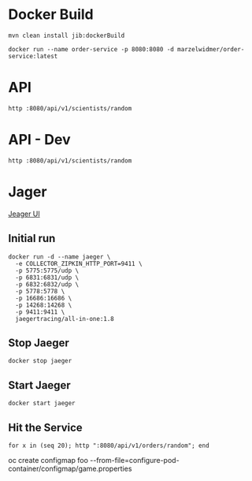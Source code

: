 # Docker Build

```
mvn clean install jib:dockerBuild
```
```
docker run --name order-service -p 8080:8080 -d marzelwidmer/order-service:latest
```

# API 
``` 
http :8080/api/v1/scientists/random
```
# API - Dev
``` 
http :8080/api/v1/scientists/random
```

# Jager

[Jeager UI ](http://localhost:16686/search)

## Initial run
```
docker run -d --name jaeger \                                                                                                                                
  -e COLLECTOR_ZIPKIN_HTTP_PORT=9411 \
  -p 5775:5775/udp \
  -p 6831:6831/udp \
  -p 6832:6832/udp \
  -p 5778:5778 \
  -p 16686:16686 \
  -p 14268:14268 \
  -p 9411:9411 \
  jaegertracing/all-in-one:1.8
```

## Stop Jaeger
```
docker stop jaeger 
```
## Start Jaeger
```
docker start jaeger 
```

## Hit the Service
``` 
for x in (seq 20); http ":8080/api/v1/orders/random"; end
```


oc create configmap foo --from-file=configure-pod-container/configmap/game.properties